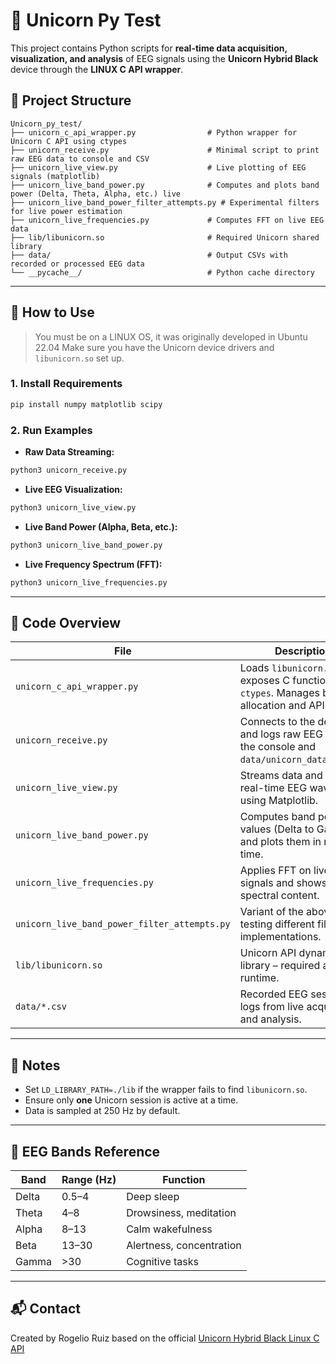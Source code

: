 # 🧠 Unicorn Py Test

This project contains Python scripts for **real-time data acquisition, visualization, and analysis** of EEG signals using the **Unicorn Hybrid Black** device through the **LINUX C API wrapper**.

## 📁 Project Structure

```
Unicorn_py_test/
├── unicorn_c_api_wrapper.py                # Python wrapper for Unicorn C API using ctypes
├── unicorn_receive.py                      # Minimal script to print raw EEG data to console and CSV
├── unicorn_live_view.py                    # Live plotting of EEG signals (matplotlib)
├── unicorn_live_band_power.py              # Computes and plots band power (Delta, Theta, Alpha, etc.) live
├── unicorn_live_band_power_filter_attempts.py # Experimental filters for live power estimation
├── unicorn_live_frequencies.py             # Computes FFT on live EEG data
├── lib/libunicorn.so                       # Required Unicorn shared library
├── data/                                   # Output CSVs with recorded or processed EEG data
└── __pycache__/                            # Python cache directory
```

---

## 🚀 How to Use

> You must be on a LINUX OS, it was originally developed in Ubuntu 22.04
> Make sure you have the Unicorn device drivers and `libunicorn.so` set up.

### 1. Install Requirements

```bash
pip install numpy matplotlib scipy
```

### 2. Run Examples

- **Raw Data Streaming:**

```bash
python3 unicorn_receive.py
```

- **Live EEG Visualization:**

```bash
python3 unicorn_live_view.py
```

- **Live Band Power (Alpha, Beta, etc.):**

```bash
python3 unicorn_live_band_power.py
```

- **Live Frequency Spectrum (FFT):**

```bash
python3 unicorn_live_frequencies.py
```

---

## 📄 Code Overview

| File | Description |
|------|-------------|
| `unicorn_c_api_wrapper.py` | Loads `libunicorn.so` and exposes C functions via `ctypes`. Manages buffer allocation and API calls. |
| `unicorn_receive.py` | Connects to the device and logs raw EEG data to the console and `data/unicorn_data_py.csv`. |
| `unicorn_live_view.py` | Streams data and displays real-time EEG waveform using Matplotlib. |
| `unicorn_live_band_power.py` | Computes band power values (Delta to Gamma) and plots them in real time. |
| `unicorn_live_frequencies.py` | Applies FFT on live EEG signals and shows spectral content. |
| `unicorn_live_band_power_filter_attempts.py` | Variant of the above, testing different filter implementations. |
| `lib/libunicorn.so` | Unicorn API dynamic library – required at runtime. |
| `data/*.csv` | Recorded EEG sessions, logs from live acquisition and analysis. |

---

## 📌 Notes

- Set `LD_LIBRARY_PATH=./lib` if the wrapper fails to find `libunicorn.so`.
- Ensure only **one** Unicorn session is active at a time.
- Data is sampled at 250 Hz by default.

---

## 🧠 EEG Bands Reference

| Band | Range (Hz) | Function |
|------|------------|----------|
| Delta | 0.5–4 | Deep sleep |
| Theta | 4–8 | Drowsiness, meditation |
| Alpha | 8–13 | Calm wakefulness |
| Beta | 13–30 | Alertness, concentration |
| Gamma | >30 | Cognitive tasks |

---

## 📬 Contact

Created by Rogelio Ruiz based on the official [Unicorn Hybrid Black Linux C API](https://github.com/unicorn-bi/Unicorn-Suite-Hybrid-Black/tree/master/Unicorn%20Linux%20C%20API/x64)
